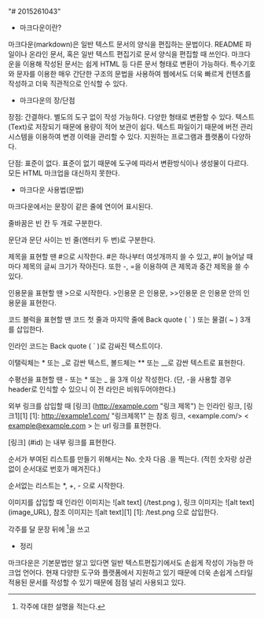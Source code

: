 "# 2015261043" 

- 마크다운이란?

마크다운(markdown)은 일반 텍스트 문서의 양식을 편집하는 문법이다. README 파일이나 온라인 문서, 혹은 일반 텍스트 편집기로 문서 양식을 편집할 때 쓰인다. 마크다운을 이용해 작성된 문서는 쉽게 HTML 등 다른 문서 형태로 변환이 가능하다. 특수기호와 문자를 이용한 매우 간단한 구조의 문법을 사용하여 웹에서도 더욱 빠르게 컨텐츠를 작성하고 더욱 직관적으로 인식할 수 있다.

- 마크다운의 장/단점

장점: 간결하다. 별도의 도구 없이 작성 가능하다. 다양한 형태로 변환할 수 있다. 텍스트(Text)로 저장되기 때문에 용량이 적어 보관이 쉽다. 텍스트 파일이기 때문에 버전 관리시스템을 이용하여 변경 이력을 관리할 수 있다. 지원하는 프로그램과 플랫폼이 다양하다.

단점: 표준이 없다. 표준이 없기 때문에 도구에 따라서 변환방식이나 생성물이 다르다. 모든 HTML 마크업을 대신하지 못한다.

- 마크다운 사용법(문법)

마크다운에서는 문장이 같은 줄에 연이어 표시된다.

줄바꿈은 빈 칸 두 개로 구분한다.

문단과 문단 사이는 빈 줄(엔터키 두 번)로 구분한다.

제목을 표현할 땐 #으로 시작한다. #은 하나부터 여섯개까지 쓸 수 있고, #이 늘어날 때마다 제목의 글씨 크기가 작아진다. 또한 -, =을 이용하여 큰 제목과 중간 제목을 쓸 수 있다.

인용문을 표현할 땐 >으로 시작한다. >인용문 은 인용문, >>인용문 은 인용문 안의 인용문을 표현한다.

코드 블럭을 표현할 땐 코드 첫 줄과 마지막 줄에 Back quote ( ` ) 또는 물결( ~ ) 3개를 삽입한다.

인라인 코드는 Back quote ( ` )로 감싸진 텍스트이다.

이탤릭체는 * 또는 _로 감싼 텍스트, 볼드체는 ** 또는 __로 감싼 텍스트로 표현한다.

수평선을 표현할 땐 - 또는 * 또는 _ 을 3개 이상 작성한다. (단, -을 사용할 경우 header로 인식할 수 있으니 이 전 라인은 비워두어야한다.)

외부 링크를 삽입할 때 [링크] (http://example.com "링크 제목") 는 인라인 링크, [링크1][1] [1]: http://example1.com/ "링크제목1" 는 참조 링크, <example.com/> < example@example.com > 는 url 링크를 표현한다.

[링크] (#id) 는 내부 링크를 표현한다.

순서가 부여된 리스트를 만들기 위해서는 No. 숫자 다음 .을 찍는다. (적힌 숫자랑 상관없이 순서대로 번호가 매겨진다.)

순서없는 리스트는 *, +, - 으로 시작한다.

이미지를 삽입할 때 인라인 이미지는 ![alt text] (/test.png ), 링크 이미지는 ![alt text] (image_URL), 참조 이미지는
![alt text][1]
[1]: /test.png 으로 삽입한다.

각주를 달 문장 뒤에 [^id]을 쓰고
[^id]: 각주에 대한 설명을 적는다.

- 정리

마크다운은 기본문법만 알고 있다면 일반 텍스트편집기에서도 손쉽게 작성이 가능한 마크업 언어다. 현재 다양한 도구와 플랫폼에서 지원하고 있기 때문에 더욱 손쉽게 스타일 적용된 문서를 작성할 수 있기 때문에 점점 널리 사용되고 있다. 
